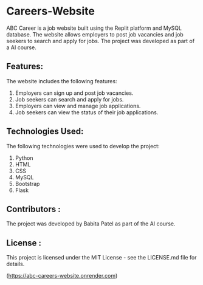 # Careers-Website

ABC Career is a job website built using the Replit platform and MySQL database. The website allows employers to post job vacancies and job seekers to search and apply for jobs. The project was developed as part of a AI course.

## Features:
The website includes the following features:

1. Employers can sign up and post job vacancies.
2. Job seekers can search and apply for jobs.
3. Employers can view and manage job applications.
4. Job seekers can view the status of their job applications.

## Technologies Used:
The following technologies were used to develop the project:

1. Python
2. HTML
3. CSS
4. MySQL
5. Bootstrap
6. Flask

## Contributors : 
The project was developed by Babita Patel as part of the AI course.

## License :
This project is licensed under the MIT License - see the LICENSE.md file for details.

(https://abc-careers-website.onrender.com)



